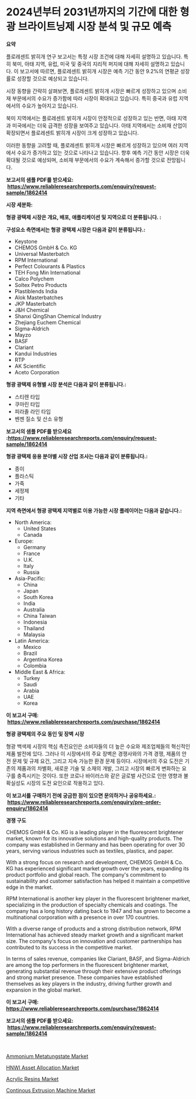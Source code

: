 <p><h1>2024년부터 2031년까지의 기간에 대한 형광 브라이트닝제 시장 분석 및 규모 예측</h1></p><p><strong>요약</strong></p>
<p><p>플로레센트 밝히개 연구 보고서는 특정 시장 조건에 대해 자세히 설명하고 있습니다. 특히 북미, 아태 지역, 유럽, 미국 및 중국의 지리적 퍼지에 대해 자세히 설명하고 있습니다. 이 보고서에 따르면, 플로레센트 밝히개 시장은 예측 기간 동안 9.2%의 연평균 성장률로 성장할 것으로 예상되고 있습니다.</p><p>시장 동향을 간략히 살펴보면, 플로레센트 밝히개 시장은 빠르게 성장하고 있으며 소비재 부문에서의 수요가 증가함에 따라 시장이 확대되고 있습니다. 특히 중국과 유럽 지역에서의 수요가 높아지고 있습니다.</p><p>북미 지역에서는 플로레센트 밝히개 시장이 안정적으로 성장하고 있는 반면, 아태 지역과 미국에서는 더욱 급격한 성장을 보여주고 있습니다. 아태 지역에서는 소비재 산업이 확장되면서 플로레센트 밝히개 시장이 크게 성장하고 있습니다.</p><p>이러한 동향을 고려할 때, 플로레센트 밝히개 시장은 빠르게 성장하고 있으며 여러 지역에서 수요가 증가하고 있는 것으로 나타나고 있습니다. 향후 예측 기간 동안 시장은 더욱 확대될 것으로 예상되며, 소비재 부문에서의 수요가 계속해서 증가할 것으로 전망됩니다.</p></p>
<p><strong>보고서의 샘플 PDF를 받으세요: &nbsp;<a href="https://www.reliableresearchreports.com/enquiry/request-sample/1862414">https://www.reliableresearchreports.com/enquiry/request-sample/1862414</a></strong></p>
<p><strong>시장 세분화:</strong></p>
<p><strong> 형광 광택제 시장은 개요, 배포, 애플리케이션 및 지역으로 더 분류됩니다. :</strong></p>
<p><strong>구성요소 측면에서는 형광 광택제 시장은 다음과 같이 분류됩니다.:</strong></p>
<p><ul><li>Keystone</li><li>CHEMOS GmbH & Co. KG</li><li>Universal Masterbatch</li><li>RPM International</li><li>Perfect Colourants & Plastics</li><li>TEH Fong Min International</li><li>Calco Polychem</li><li>Soltex Petro Products</li><li>Plastiblends India</li><li>Alok Masterbatches</li><li>JKP Masterbatch</li><li>J&H Chemical</li><li>Shanxi QingShan Chemical Industry</li><li>Zhejiang Euchem Chemical</li><li>Sigma-Aldrich</li><li>Mayzo</li><li>BASF</li><li>Clariant</li><li>Kandui Industries</li><li>RTP</li><li>AK Scientific</li><li>Aceto Corporation</li></ul></p>
<p><strong> 형광 광택제 유형별 시장 분석은 다음과 같이 분류됩니다.:</strong></p>
<p><ul><li>스티렌 타입</li><li>쿠마린 타입</li><li>피라졸 라인 타입</li><li>벤젠 질소 및 산소 유형</li></ul></p>
<p><strong>보고서의 샘플 PDF를 받으세요 :<a href="https://www.reliableresearchreports.com/enquiry/request-sample/1862414">https://www.reliableresearchreports.com/enquiry/request-sample/1862414</a></strong></p>
<p><strong> 형광 광택제 응용 분야별 시장 산업 조사는 다음과 같이 분류됩니다.:</strong></p>
<p><ul><li>종이</li><li>플라스틱</li><li>가죽</li><li>세정제</li><li>기타</li></ul></p>
<p><strong>지역 측면에서 형광 광택제 지역별로 이용 가능한 시장 플레이어는 다음과 같습니다.:</strong></p>
<p><ul>
    <li>
        North America:
        <ul>
            <li>United States</li>
            <li>Canada</li>
        </ul>
    </li>
    <li>
        Europe:
        <ul>
            <li>Germany</li>
            <li>France</li>
            <li>U.K.</li>
            <li>Italy</li>
            <li>Russia</li>
        </ul>
    </li>
    <li>
        Asia-Pacific:
        <ul>
            <li>China</li>
            <li>Japan</li>
            <li>South Korea</li>
            <li>India</li>
            <li>Australia</li>
            <li>China Taiwan</li>
            <li>Indonesia</li>
            <li>Thailand</li>
            <li>Malaysia</li>
        </ul>
    </li>
    <li>
        Latin America:
        <ul>
            <li>Mexico</li>
            <li>Brazil</li>
            <li>Argentina Korea</li>
            <li>Colombia</li>
        </ul>
    </li>
    <li>
        Middle East & Africa:
        <ul>
            <li>Turkey</li>
            <li>Saudi</li>
            <li>Arabia</li>
            <li>UAE</li>
            <li>Korea</li>
        </ul>
    </li>
    </ul></p>
<p><strong>이 보고서 구매: &nbsp;<a href="https://www.reliableresearchreports.com/purchase/1862414">https://www.reliableresearchreports.com/purchase/1862414</a></strong></p>
<p><strong>형광 광택제의 주요 동인 및 장벽 시장</strong></p>
<p><p>형광 백색제 시장의 핵심 촉진요인은 소비자들의 더 높은 수요와 제조업체들의 혁신적인 제품 발전에 있다. 그러나 이 시장에서의 주요 장벽은 경쟁사와의 가격 경쟁, 제품의 안전 문제 및 규제 요건, 그리고 지속 가능한 환경 문제 등이다. 시장에서의 주요 도전은 기존의 제품과의 차별화, 새로운 기술 및 소재의 개발, 그리고 시장의 빠르게 변화하는 요구를 충족시키는 것이다. 또한 코로나 바이러스와 같은 글로벌 사건으로 인한 영향과 불확실성도 시장의 도전 요인으로 작용하고 있다.</p></p>
<p><strong>이 보고서를 구매하기 전에 궁금한 점이 있으면 문의하거나 공유하세요.: &nbsp;<a href="https://www.reliableresearchreports.com/enquiry/pre-order-enquiry/1862414">https://www.reliableresearchreports.com/enquiry/pre-order-enquiry/1862414</a></strong></p>
<p><strong>경쟁 구도</strong></p>
<p><p>CHEMOS GmbH & Co. KG is a leading player in the fluorescent brightener market, known for its innovative solutions and high-quality products. The company was established in Germany and has been operating for over 30 years, serving various industries such as textiles, plastics, and paper.</p><p>With a strong focus on research and development, CHEMOS GmbH & Co. KG has experienced significant market growth over the years, expanding its product portfolio and global reach. The company's commitment to sustainability and customer satisfaction has helped it maintain a competitive edge in the market.</p><p>RPM International is another key player in the fluorescent brightener market, specializing in the production of specialty chemicals and coatings. The company has a long history dating back to 1947 and has grown to become a multinational corporation with a presence in over 170 countries.</p><p>With a diverse range of products and a strong distribution network, RPM International has achieved steady market growth and a significant market size. The company's focus on innovation and customer partnerships has contributed to its success in the competitive market.</p><p>In terms of sales revenue, companies like Clariant, BASF, and Sigma-Aldrich are among the top performers in the fluorescent brightener market, generating substantial revenue through their extensive product offerings and strong market presence. These companies have established themselves as key players in the industry, driving further growth and expansion in the global market.</p></p>
<p><strong>이 보고서 구매: &nbsp; <a href="https://www.reliableresearchreports.com/purchase/1862414">https://www.reliableresearchreports.com/purchase/1862414</a></strong></p>
<p><strong>보고서의 샘플 PDF를 받으세요: &nbsp;<a href="https://www.reliableresearchreports.com/enquiry/request-sample/1862414">https://www.reliableresearchreports.com/enquiry/request-sample/1862414</a></strong><strong></strong></p>
<p>&nbsp;</p>
<p><p><a href="https://github.com/timeliteaut/Market-Research-Report-List-1/blob/main/ammonium-metatungstate-market.md">Ammonium Metatungstate Market</a></p><p><a href="https://view.publitas.com/reportprime-1/hnwi-asset-allocation-market-research-report-reveals-the-latest-trends-and-opportunities-of-this-market-for-period-from-2024-2031/">HNWI Asset Allocation Market</a></p><p><a href="https://github.com/bobicer/Market-Research-Report-List-2/blob/main/acrylic-resins-market.md">Acrylic Resins Market</a></p><p><a href="https://three-jumbo-f6d.notion.site/Continous-Extrusion-Machine-Market-Dynamics-2024-2031-Also-about-Its-Market-Trends-Projections-an-633418c875cf4a2aae69fddcd712b347">Continous Extrusion Machine Market</a></p></p>